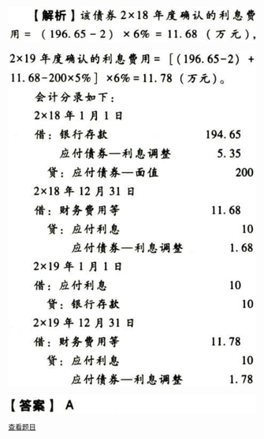 ![](10cc1ced0d75c13b6eb2056581b2e517.png)

![](79827e7fc5dd4d332080492401e8cc2f.png)

![](15da8334a73d8cee2ff33ee5c20cd145.png)

[查看题目](../负债.流动负债+非流动负债.本章真题.md#1-题目)

